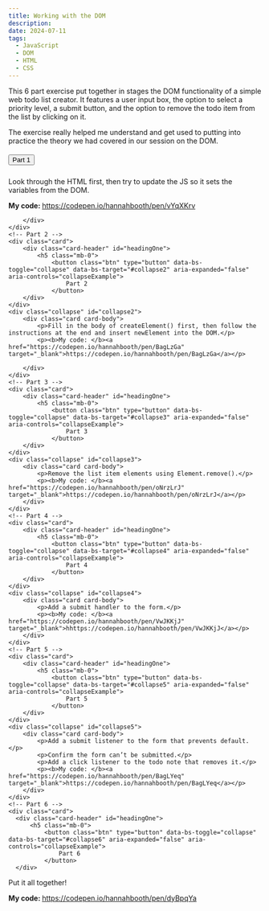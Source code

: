 ```yaml
---
title: Working with the DOM
description: 
date: 2024-07-11
tags:
  - JavaScript
  - DOM
  - HTML
  - CSS
---
```

<p>This 6 part exercise put together in stages the DOM functionality of a simple web todo list creator. It features a user input box, the option to select a priority level, a submit button, and the option to remove the todo item from the list by clicking on it.</p>
<p>The exercise really helped me understand and get used to putting into practice the theory we had covered in our session on the DOM.</p>

<div id="accordion">
    <!-- Part 1 -->
    <div class="card">
        <div class="card-header" id="headingOne">
            <h5 class="mb-0">
                <button class="btn" type="button" data-bs-toggle="collapse" data-bs-target="#collapse1" aria-expanded="false" aria-controls="collapseExample">
                    Part 1
                </button>
        </div>
    </div>
    <div class="collapse" id="collapse1">
        <div class="card card-body">
            <p>Look through the HTML first, then try to update the JS so it sets the variables from the DOM.</p>
            <p><b>My code: </b><a href="https://codepen.io/hannahbooth/pen/vYqXKrv" target="_blank">https://codepen.io/hannahbooth/pen/vYqXKrv</a></p>
        
        </div>
    </div>
    <!-- Part 2 -->
    <div class="card">
        <div class="card-header" id="headingOne">
            <h5 class="mb-0">
                <button class="btn" type="button" data-bs-toggle="collapse" data-bs-target="#collapse2" aria-expanded="false" aria-controls="collapseExample">
                    Part 2
                </button>
        </div>
    </div>
    <div class="collapse" id="collapse2">
        <div class="card card-body">
            <p>Fill in the body of createElement() first, then follow the instructions at the end and insert newElement into the DOM.</p>
            <p><b>My code: </b><a href="https://codepen.io/hannahbooth/pen/BagLzGa" target="_blank">https://codepen.io/hannahbooth/pen/BagLzGa</a></p>
        
        </div>
    </div>
    <!-- Part 3 -->
    <div class="card">
        <div class="card-header" id="headingOne">
            <h5 class="mb-0">
                <button class="btn" type="button" data-bs-toggle="collapse" data-bs-target="#collapse3" aria-expanded="false" aria-controls="collapseExample">
                    Part 3
                </button>
        </div>
    </div>
    <div class="collapse" id="collapse3">
        <div class="card card-body">
            <p>Remove the list item elements using Element.remove().</p>
            <p><b>My code: </b><a href="https://codepen.io/hannahbooth/pen/oNrzLrJ" target="_blank">https://codepen.io/hannahbooth/pen/oNrzLrJ</a></p>
        </div>
    </div>
    <!-- Part 4 -->
    <div class="card">
        <div class="card-header" id="headingOne">
            <h5 class="mb-0">
                <button class="btn" type="button" data-bs-toggle="collapse" data-bs-target="#collapse4" aria-expanded="false" aria-controls="collapseExample">
                    Part 4
                </button>
        </div>
    </div>
    <div class="collapse" id="collapse4">
        <div class="card card-body">
            <p>Add a submit handler to the form.</p>
            <p><b>My code: </b><a href="https://codepen.io/hannahbooth/pen/VwJKKjJ" target="_blank">hhttps://codepen.io/hannahbooth/pen/VwJKKjJ</a></p>
        </div>
    </div>
    <!-- Part 5 -->
    <div class="card">
        <div class="card-header" id="headingOne">
            <h5 class="mb-0">
                <button class="btn" type="button" data-bs-toggle="collapse" data-bs-target="#collapse5" aria-expanded="false" aria-controls="collapseExample">
                    Part 5
                </button>
        </div>
    </div>
    <div class="collapse" id="collapse5">
        <div class="card card-body">
            <p>Add a submit listener to the form that prevents default.</p>
            <p>Confirm the form can’t be submitted.</p>
            <p>Add a click listener to the todo note that removes it.</p>
            <p><b>My code: </b><a href="https://codepen.io/hannahbooth/pen/BagLYeq" target="_blank">https://codepen.io/hannahbooth/pen/BagLYeq</a></p>
        </div>
    </div>
    <!-- Part 6 -->
    <div class="card">
      <div class="card-header" id="headingOne">
          <h5 class="mb-0">
              <button class="btn" type="button" data-bs-toggle="collapse" data-bs-target="#collapse6" aria-expanded="false" aria-controls="collapseExample">
                  Part 6
              </button>
      </div>
  </div>
  <div class="collapse" id="collapse6">
      <div class="card card-body">
          <p>Put it all together!</p>
          <p><b>My code: </b><a href="https://codepen.io/hannahbooth/pen/dyBpqYa" target="_blank">https://codepen.io/hannahbooth/pen/dyBpqYa</a></p>
      </div>
  </div>        
</div>

